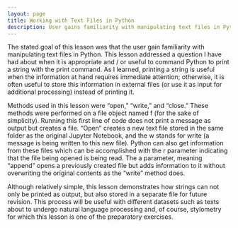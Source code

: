 ```yaml
---
layout: page
title: Working with Text Files in Python
description: User gains familiarity with manipulating text files in Python.
---
```


The stated goal of this lesson was that the user gain familiarity with manipulating text files in Python.  This lesson addressed a question I have had about when it is appropriate and / or useful to command Python to print a string with the print command.  As I learned, printing a string is useful when the information at hand requires immediate attention; otherwise, it is often useful to store this information in external files (or use it as input for additional processing) instead of printing it.  

Methods used in this lesson were “open,” “write,” and “close.”  These methods were performed on a file object named f (for the sake of simplicity).  Running this first line of code does not print a message as output but creates a file.  “Open” creates a new text file stored in the same folder as the original Jupyter Notebook, and the w stands for write (a message is being written to this new file).  Python can also get information from these files which can be accomplished with the r parameter indicating that the file being opened is being read.  The a parameter, meaning “append” opens a previously created file but adds information to it without overwriting the original contents as the “write” method does.     

Although relatively simple, this lesson demonstrates how strings can not only be printed as output, but also stored in a separate file for future revision.  This process will be useful with different datasets such as texts about to undergo natural language processing and, of course, stylometry for which this lesson is one of the preparatory exercises.  
